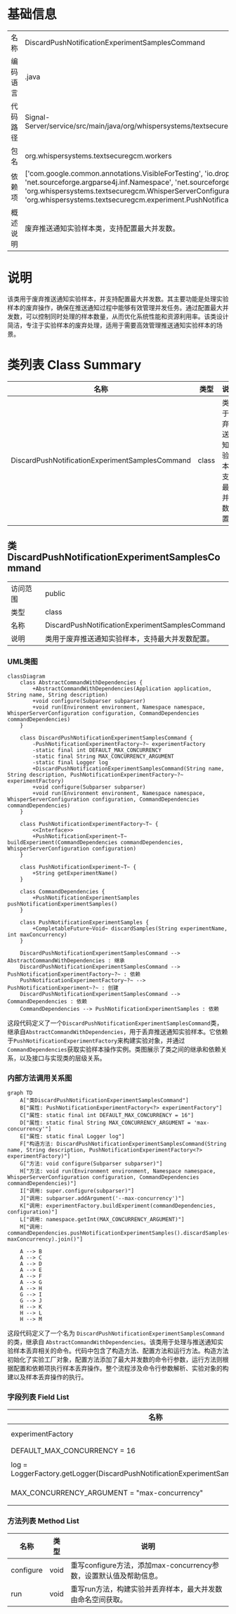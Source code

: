 # 基础信息

|      |      |
|------|------|
| 名称 | DiscardPushNotificationExperimentSamplesCommand |
| 编码语言 | .java |
| 代码路径 | Signal-Server/service/src/main/java/org/whispersystems/textsecuregcm/workers/DiscardPushNotificationExperimentSamplesCommand.java |
| 包名 | org.whispersystems.textsecuregcm.workers |
| 依赖项 | ['com.google.common.annotations.VisibleForTesting', 'io.dropwizard.core.Application', 'io.dropwizard.core.setup.Environment', 'net.sourceforge.argparse4j.inf.Namespace', 'net.sourceforge.argparse4j.inf.Subparser', 'org.slf4j.Logger', 'org.slf4j.LoggerFactory', 'org.whispersystems.textsecuregcm.WhisperServerConfiguration', 'org.whispersystems.textsecuregcm.experiment.PushNotificationExperiment'] |
| 概述说明 | 废弃推送通知实验样本类，支持配置最大并发数。 |

# 说明

该类用于废弃推送通知实验样本，并支持配置最大并发数。其主要功能是处理实验样本的废弃操作，确保在推送通知过程中能够有效管理并发任务。通过配置最大并发数，可以控制同时处理的样本数量，从而优化系统性能和资源利用率。该类设计简洁，专注于实验样本的废弃处理，适用于需要高效管理推送通知实验样本的场景。

# 类列表 Class Summary

| 名称   | 类型  | 说明 |
|-------|------|-------------|
| DiscardPushNotificationExperimentSamplesCommand | class | 类用于废弃推送通知实验样本，支持最大并发数配置。 |



## 类 DiscardPushNotificationExperimentSamplesCommand

|      |      |
|------|------|
| 访问范围 | public |
| 类型 | class |
| 名称 | DiscardPushNotificationExperimentSamplesCommand |
| 说明 | 类用于废弃推送通知实验样本，支持最大并发数配置。 |


### UML类图

```mermaid
classDiagram
    class AbstractCommandWithDependencies {
        +AbstractCommandWithDependencies(Application application, String name, String description)
        +void configure(Subparser subparser)
        +void run(Environment environment, Namespace namespace, WhisperServerConfiguration configuration, CommandDependencies commandDependencies)
    }

    class DiscardPushNotificationExperimentSamplesCommand {
        -PushNotificationExperimentFactory~?~ experimentFactory
        -static final int DEFAULT_MAX_CONCURRENCY
        -static final String MAX_CONCURRENCY_ARGUMENT
        -static final Logger log
        +DiscardPushNotificationExperimentSamplesCommand(String name, String description, PushNotificationExperimentFactory~?~ experimentFactory)
        +void configure(Subparser subparser)
        +void run(Environment environment, Namespace namespace, WhisperServerConfiguration configuration, CommandDependencies commandDependencies)
    }

    class PushNotificationExperimentFactory~T~ {
        <<Interface>>
        +PushNotificationExperiment~T~ buildExperiment(CommandDependencies commandDependencies, WhisperServerConfiguration configuration)
    }

    class PushNotificationExperiment~T~ {
        +String getExperimentName()
    }

    class CommandDependencies {
        +PushNotificationExperimentSamples pushNotificationExperimentSamples()
    }

    class PushNotificationExperimentSamples {
        +CompletableFuture~Void~ discardSamples(String experimentName, int maxConcurrency)
    }

    DiscardPushNotificationExperimentSamplesCommand --> AbstractCommandWithDependencies : 继承
    DiscardPushNotificationExperimentSamplesCommand --> PushNotificationExperimentFactory~?~ : 依赖
    PushNotificationExperimentFactory~?~ --> PushNotificationExperiment~?~ : 创建
    DiscardPushNotificationExperimentSamplesCommand --> CommandDependencies : 依赖
    CommandDependencies --> PushNotificationExperimentSamples : 依赖
```

这段代码定义了一个`DiscardPushNotificationExperimentSamplesCommand`类，继承自`AbstractCommandWithDependencies`，用于丢弃推送通知实验样本。它依赖于`PushNotificationExperimentFactory`来构建实验对象，并通过`CommandDependencies`获取实验样本操作实例。类图展示了类之间的继承和依赖关系，以及接口与实现类的层级关系。


### 内部方法调用关系图

```mermaid
graph TD
    A["类DiscardPushNotificationExperimentSamplesCommand"]
    B["属性: PushNotificationExperimentFactory<?> experimentFactory"]
    C["属性: static final int DEFAULT_MAX_CONCURRENCY = 16"]
    D["属性: static final String MAX_CONCURRENCY_ARGUMENT = 'max-concurrency'"]
    E["属性: static final Logger log"]
    F["构造方法: DiscardPushNotificationExperimentSamplesCommand(String name, String description, PushNotificationExperimentFactory<?> experimentFactory)"]
    G["方法: void configure(Subparser subparser)"]
    H["方法: void run(Environment environment, Namespace namespace, WhisperServerConfiguration configuration, CommandDependencies commandDependencies)"]
    I["调用: super.configure(subparser)"]
    J["调用: subparser.addArgument('--max-concurrency')"]
    K["调用: experimentFactory.buildExperiment(commandDependencies, configuration)"]
    L["调用: namespace.getInt(MAX_CONCURRENCY_ARGUMENT)"]
    M["调用: commandDependencies.pushNotificationExperimentSamples().discardSamples(experiment.getExperimentName(), maxConcurrency).join()"]

    A --> B
    A --> C
    A --> D
    A --> E
    A --> F
    A --> G
    A --> H
    G --> I
    G --> J
    H --> K
    H --> L
    H --> M
```

这段代码定义了一个名为 `DiscardPushNotificationExperimentSamplesCommand` 的类，继承自 `AbstractCommandWithDependencies`。该类用于处理与推送通知实验样本丢弃相关的命令。代码中包含了构造方法、配置方法和运行方法。构造方法初始化了实验工厂对象，配置方法添加了最大并发数的命令行参数，运行方法则根据配置和依赖项执行样本丢弃操作。整个流程涉及命令行参数解析、实验对象的构建以及样本丢弃操作的执行。

### 字段列表 Field List

| 名称  | 类型  | 说明 |
|-------|-------|------|
| experimentFactory | PushNotificationExperimentFactory<?> | 私有推送通知实验工厂变量声明。 |
| DEFAULT_MAX_CONCURRENCY = 16 | int | 默认最大并发数为16。 |
| log = LoggerFactory.getLogger(DiscardPushNotificationExperimentSamplesCommand.class) | Logger | 记录器初始化用于推送通知实验样本命令类。 |
| MAX_CONCURRENCY_ARGUMENT = "max-concurrency" | String | 测试可见的静态字符串常量MAX_CONCURRENCY_ARGUMENT。 |

### 方法列表 Method List

| 名称  | 类型  | 说明 |
|-------|-------|------|
| configure | void | 重写configure方法，添加max-concurrency参数，设置默认值及帮助信息。 |
| run | void | 重写run方法，构建实验并丢弃样本，最大并发数由命名空间获取。 |




